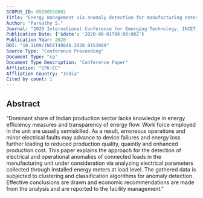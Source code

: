 ```yaml
---
SCOPUS_ID: 85090558002
Title: "Energy management via anomaly detection for manufacturing enterprises"
Author: "Parvathy S."
Journal: "2020 International Conference for Emerging Technology, INCET 2020"
Publication Date: {'$date': '2020-06-01T00:00:00Z'}
Publication Year: 2020
DOI: "10.1109/INCET49848.2020.9153989"
Source Type: "Conference Proceeding"
Document Type: "cp"
Document Type Description: "Conference Paper"
Affliation: "EPK-EC"
Affliation Country: "India"
Cited by count: 1
---
```


## Abstract
"Dominant share of Indian production sector lacks knowledge in energy efficiency measures and transparency of energy flow. Work force employed in the unit are usually semiskilled. As a result, erroneous operations and minor electrical faults may advance to device failures and energy loss further leading to reduced production quality, quaintly and enhanced production cost. This paper explains the approach for the detection of electrical and operational anomalies of connected loads in the manufacturing unit under consideration via analyzing electrical parameters collected through installed energy meters at load level. The gathered data is subjected to clustering and classification algorithms for anomaly detection. Effective conclusions are drawn and economic recommendations are made from the analysis and are reported to the facility management."
